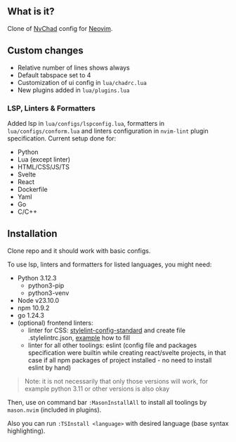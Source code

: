 ## What is it?

Clone of [NvChad](https://github.com/NvChad/NvChad/) config for [Neovim](https://github.com/neovim/neovim).

## Custom changes

- Relative number of lines shows always
- Default tabspace set to 4
- Customization of ui config in `lua/chadrc.lua`
- New plugins added in `lua/plugins.lua`

### LSP, Linters & Formatters
Added lsp in `lua/configs/lspconfig.lua`, formatters in `lua/configs/conform.lua` and linters configuration in `nvim-lint` plugin specification. Current setup done for:
- Python
- Lua (except linter)
- HTML/CSS/JS/TS
- Svelte
- React
- Dockerfile
- Yaml
- Go
- C/C++

## Installation

Clone repo and it should work with basic configs. 

To use lsp, linters and formatters for listed languages, you might need:
- Python 3.12.3
    - python3-pip
    - python3-venv
- Node v23.10.0
- npm 10.9.2
- go 1.24.3
- (optional) frontend linters:
    - linter for CSS: [stylelint-config-standard](https://www.npmjs.com/package/stylelint-config-standard/v/25.0.0) and create file .stylelintrc.json, [example](https://stylelint.io/user-guide/configure/#extends) how to fill
    - linter for all other toolings: eslint (config file and packages specification were builtin while creating react/svelte projects, in that case if all npm packages of project installed - no need to install eslint by hand)

> Note: it is not necessarily that only those versions will work, for example python 3.11 or other versions is also okay 

Then, use on command bar `:MasonInstallAll` to install all toolings by `mason.nvim` (included in plugins).

Also you can run `:TSInstall <language>` with desired language (base syntax highlighting).

